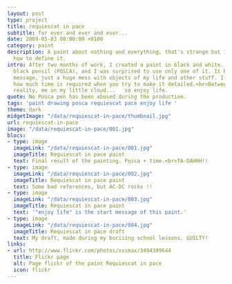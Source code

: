 ```yaml
---
layout: post
type: project
title: requiescat in pace
subtitle: for ever and ever and ever...
date: 2009-05-03 00:00:00 +0100
category: paint
description: A paint about nothing and everything, that's strange but I don't know
  how to define it.
intro: After two months of work, I created a paint in black and white. I used a
  black pensil (POSCA), and I was surprised to use only one of it. It has no real
  message, just a huge mess with objects of my life and other stuff. I discovered
  how much time is required when you try to make it detailed.<br>Between dream and
  reality, me on my little cloud...   so enjoy life.
quote: No Posca pen has been abused during the production.
tags: 'paint drawing posca requiescat pace enjoy life '
theme: dark
midgetImage: "/data/requiescat-in-pace/thumbnail.jpg"
url: requiescat-in-pace
image: "/data/requiescat-in-pace/001.jpg"
blocs:
- type: image
  imageLink: "/data/requiescat-in-pace/001.jpg"
  imageTitle: Requiescat in pace paint
  text: Final result of the painting. Posca + time.<br>TA-DAHHH!!
- type: image
  imageLink: "/data/requiescat-in-pace/002.jpg"
  imageTitle: Requiescat in pace paint
  text: Some bad references, but AC-DC rocks !!
- type: image
  imageLink: "/data/requiescat-in-pace/003.jpg"
  imageTitle: Requiescat in pace paint
  text: '"enjoy life" is the start message of this paint.'
- type: image
  imageLink: "/data/requiescat-in-pace/004.jpg"
  imageTitle: Requiescat in pace draft
  text: My draft, made during my boriiing school lessons. GUILTY!
links:
- url: http://www.flickr.com/photos/xxsmax/3494399644
  title: Flickr page
  alt: Page flickr of the paint Requiescat in pace
  icon: flickr
---
```

